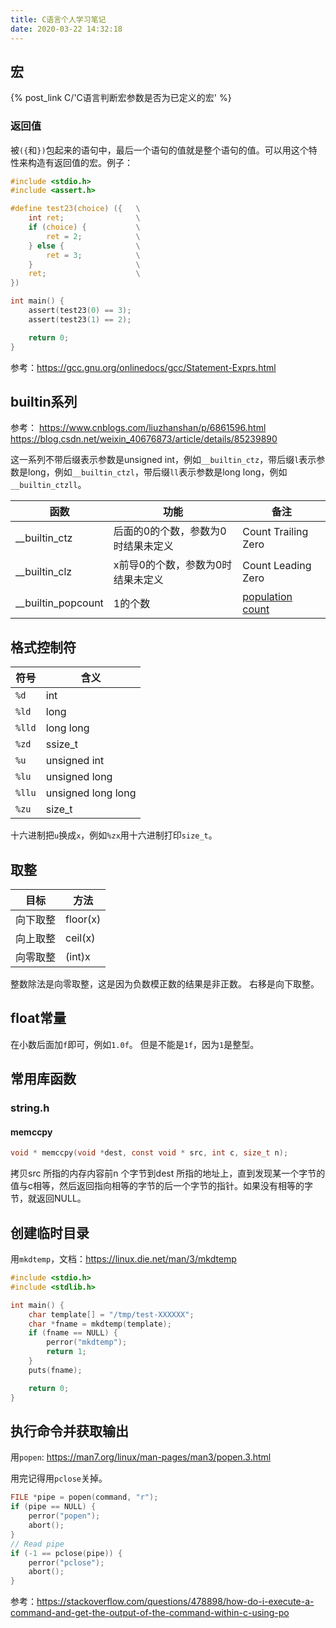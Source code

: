 ```yaml
---
title: C语言个人学习笔记
date: 2020-03-22 14:32:18
---
```


## 宏

{% post_link C/'C语言判断宏参数是否为已定义的宏' %}

### 返回值

被`({`和`})`包起来的语句中，最后一个语句的值就是整个语句的值。可以用这个特性来构造有返回值的宏。例子：

```c
#include <stdio.h>
#include <assert.h>

#define test23(choice) ({	\
	int ret;				\
	if (choice) {			\
		ret = 2;			\
	} else {				\
		ret = 3;			\
	}						\
	ret;					\
})

int main() {
	assert(test23(0) == 3);
	assert(test23(1) == 2);

	return 0;
}
```

参考：<https://gcc.gnu.org/onlinedocs/gcc/Statement-Exprs.html>

## builtin系列

参考：
<https://www.cnblogs.com/liuzhanshan/p/6861596.html>
<https://blog.csdn.net/weixin_40676873/article/details/85239890>

这一系列不带后缀表示参数是unsigned int，例如`__builtin_ctz`，带后缀`l`表示参数是long，例如`__builtin_ctzl`，带后缀`ll`表示参数是long long，例如`__builtin_ctzll`。

| 函数 | 功能 | 备注 |
| ---- | ---- | ---- |
| __builtin_ctz | 后面的0的个数，参数为0时结果未定义 | Count Trailing Zero |
| __builtin_clz | x前导0的个数，参数为0时结果未定义 | Count Leading Zero |
| __builtin_popcount | 1的个数 | [population count](<https://www.cnblogs.com/Martinium/archive/2013/03/01/popcount.html>) |

## 格式控制符

| 符号 | 含义 |
| ---- | ---- |
| `%d` | int |
| `%ld` | long |
| `%lld` | long long |
| `%zd` | ssize_t |
| `%u` | unsigned int |
| `%lu` | unsigned long |
| `%llu` | unsigned long long |
| `%zu` | size_t |

十六进制把`u`换成`x`，例如`%zx`用十六进制打印`size_t`。

## 取整

| 目标 | 方法 |
| ---- | ---- |
| 向下取整 | floor(x) |
| 向上取整 | ceil(x) |
| 向零取整 | (int)x |

整数除法是向零取整，这是因为负数模正数的结果是非正数。
右移是向下取整。

## float常量

在小数后面加`f`即可，例如`1.0f`。
但是不能是`1f`，因为`1`是整型。

## 常用库函数

### string.h

#### memccpy

```c
void * memccpy(void *dest, const void * src, int c, size_t n);
```

拷贝src 所指的内存内容前n 个字节到dest 所指的地址上，直到发现某一个字节的值与c相等，然后返回指向相等的字节的后一个字节的指针。如果没有相等的字节，就返回NULL。

## 创建临时目录

用`mkdtemp`，文档：<https://linux.die.net/man/3/mkdtemp>

```c
#include <stdio.h>
#include <stdlib.h>

int main() {
	char template[] = "/tmp/test-XXXXXX";
	char *fname = mkdtemp(template);
	if (fname == NULL) {
		perror("mkdtemp");
		return 1;
	}
	puts(fname);

	return 0;
}
```

## 执行命令并获取输出

用`popen`: <https://man7.org/linux/man-pages/man3/popen.3.html>

用完记得用`pclose`关掉。

```c
FILE *pipe = popen(command, "r");
if (pipe == NULL) {
	perror("popen");
	abort();
}
// Read pipe
if (-1 == pclose(pipe)) {
	perror("pclose");
	abort();
}
```

参考：<https://stackoverflow.com/questions/478898/how-do-i-execute-a-command-and-get-the-output-of-the-command-within-c-using-po>
